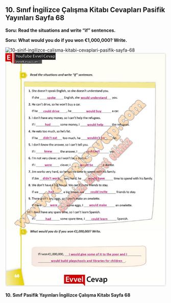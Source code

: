 ## 10. Sınıf İngilizce Çalışma Kitabı Cevapları Pasifik Yayınları Sayfa 68

**Soru: Read the situations and write “if” sentences.**

**Soru: What would you do if you won €1,000,000? Write.**

![10-sinif-ingilizce-calisma-kitabi-cevaplari-pasifik-sayfa-68]()![10-sinif-ingilizce-calisma-kitabi-cevaplari-pasifik-sayfa-68](./image1.webp)

**10. Sınıf Pasifik Yayınları İngilizce Çalışma Kitabı Sayfa 68**